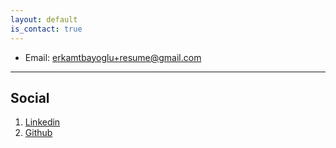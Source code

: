 ```yaml
---
layout: default
is_contact: true
---
```


* Email: [erkamtbayoglu+resume@gmail.com](mailto:erkamtbayoglu+resume@gmail.com)
<!-- 
* Phone: [+90-5495352903](tel:+90-5495352903) -->

---

## Social

<!-- Google Calendar Appointment Scheduling begin -->
<link href="https://calendar.google.com/calendar/scheduling-button-script.css" rel="stylesheet">
<script src="https://calendar.google.com/calendar/scheduling-button-script.js" async></script>
<script>
(function() {
  var target = document.currentScript;
  window.addEventListener('load', function() {
    calendar.schedulingButton.load({
      url: 'https://calendar.google.com/calendar/appointments/schedules/AcZssZ3Un8ex-yhX_4s7aRKGaF0vYEa-5o4qXC9gfKc_wu2CqzduiEpSM6wjsgmxnCpBtBL3TyWLK_kL?gv=true',
      color: '#95c4bf',
      label: "Create a Google Meet",
      target,
    });
  });
})();
</script>
<!-- end Google Calendar Appointment Scheduling -->

1. [Linkedin](https://www.linkedin.com/in/erkamtb)
2. [Github](https://github.com/erkamtb)